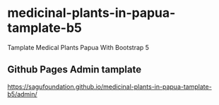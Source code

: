 # medicinal-plants-in-papua-tamplate-b5
Tamplate Medical Plants Papua With Bootstrap 5

## Github Pages Admin tamplate
https://sagufoundation.github.io/medicinal-plants-in-papua-tamplate-b5/admin/
